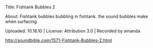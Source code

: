 Title: Fishtank Bubbles 2

About: Fishtank bubbles bubbling in fishtank. the sound bubbles make when surfacing.

Uploaded: 10.18.10 | License: Attribution 3.0 | Recorded by amanda

http://soundbible.com/1571-Fishtank-Bubbles-2.html